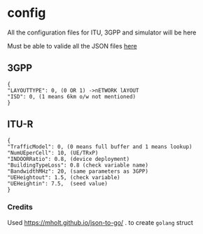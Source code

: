 # config
All the configuration files for ITU, 3GPP and simulator will be here

Must be able to valide all the JSON files [here](https://jsonlint.com/) 


## 3GPP
```
{
"LAYOUTTYPE": 0, (0 OR 1) ->nETWORK lAYOUT
"ISD": 0, (1 means 6km o/w not mentioned)
}
```


## ITU-R
```
{
"TrafficModel": 0, (0 means full buffer and 1 means lookup)
"NumUEperCell": 10, (UE/TRxP)
"INDOORRatio": 0.8, (device deployment)
"BuildingTypeLoss": 0.8 (check variable name)
"BandwidthMHz": 20, (same parameters as 3GPP)
"UEHeightout": 1.5, (check variable)
"UEHeightin": 7.5,  (seed value)
}
```

### Credits
Used https://mholt.github.io/json-to-go/ . to create `golang` struct
